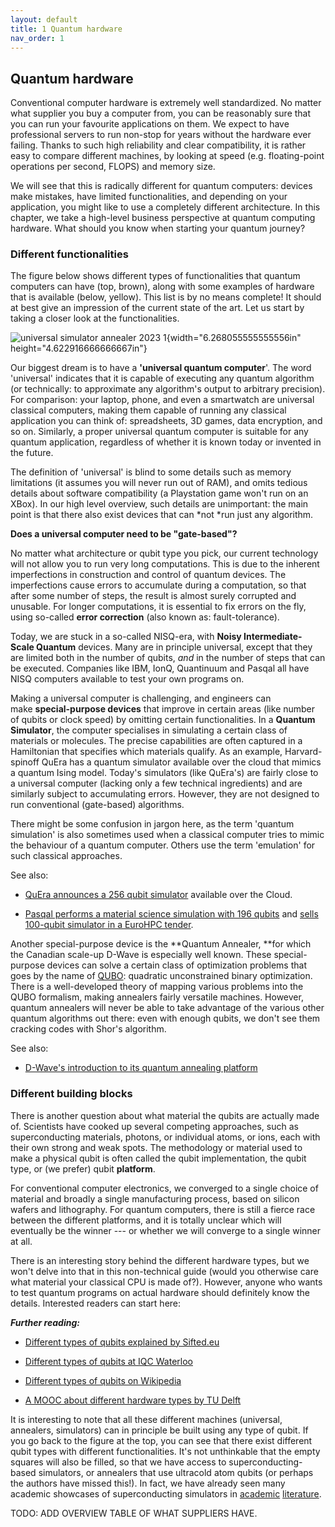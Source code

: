 ```yaml
---
layout: default
title: 1 Quantum hardware
nav_order: 1
---
```


## Quantum hardware

Conventional computer hardware is extremely well standardized. No matter
what supplier you buy a computer from, you can be reasonably sure that
you can run your favourite applications on them. We expect to have
professional servers to run non-stop for years without the hardware ever
failing. Thanks to such high reliability and clear compatibility, it is
rather easy to compare different machines, by looking at speed (e.g.
floating-point operations per second, FLOPS) and memory size.

We will see that this is radically different for quantum computers:
devices make mistakes, have limited functionalities, and depending on
your application, you might like to use a completely different
architecture. In this chapter, we take a high-level business perspective
at quantum computing hardware. What should you know when starting your
quantum journey? 

### Different functionalities

The figure below shows different types of functionalities that quantum
computers can have (top, brown), along with some examples of hardware
that is available (below, yellow). This list is by no means complete! It
should at best give an impression of the current state of the art. Let
us start by taking a closer look at the functionalities.

![universal simulator annealer 2023
1](/media/image18.png){width="6.268055555555556in"
height="4.622916666666667in"}

Our biggest dream is to have a **'universal quantum computer**'. The
word 'universal' indicates that it is capable of executing any quantum
algorithm (or technically: to approximate any algorithm's output to
arbitrary precision). For comparison: your laptop, phone, and even a
smartwatch are universal classical computers, making them capable of
running any classical application you can think of: spreadsheets, 3D
games, data encryption, and so on. Similarly, a proper universal quantum
computer is suitable for any quantum application, regardless of whether
it is known today or invented in the future. 

The definition of 'universal' is blind to some details such as memory
limitations (it assumes you will never run out of RAM), and omits
tedious details about software compatibility (a Playstation game won't
run on an XBox). In our high level overview, such details are
unimportant: the main point is that there also exist devices that
can *not *run just any algorithm.

**Does a universal computer need to be \"gate-based\"?**

No matter what architecture or qubit type you pick, our current
technology will not allow you to run very long computations. This is due
to the inherent imperfections in construction and control of quantum
devices. The imperfections cause errors to accumulate during a
computation, so that after some number of steps, the result is almost
surely corrupted and unusable. For longer computations, it is essential
to fix errors on the fly, using so-called **error correction** (also
known as: fault-tolerance).  

Today, we are stuck in a so-called NISQ-era, with **Noisy
Intermediate-Scale Quantum** devices. Many are in principle universal,
except that they are limited both in the number of qubits, *and* in the
number of steps that can be executed. Companies like IBM, IonQ,
Quantinuum and Pasqal all have NISQ computers available to test your own
programs on. 

Making a universal computer is challenging, and engineers can
make **special-purpose devices** that improve in certain areas (like
number of qubits or clock speed) by omitting certain functionalities. In
a **Quantum Simulator**, the computer specialises in simulating a
certain class of materials or molecules. The precise capabilities are
often captured in a Hamiltonian that specifies which materials qualify.
As an example, Harvard-spinoff QuEra has a quantum simulator available
over the cloud that mimics a quantum Ising model. Today's simulators
(like QuEra's) are fairly close to a universal computer (lacking only a
few technical ingredients) and are similarly subject to accumulating
errors. However, they are not designed to run conventional (gate-based)
algorithms.

There might be some confusion in jargon here, as the term 'quantum
simulation' is also sometimes used when a classical computer tries to
mimic the behaviour of a quantum computer. Others use the term
'emulation' for such classical approaches. 

See also:

-   [QuEra announces a 256 qubit
    simulator](https://www.technologyreview.com/2021/11/17/1040243/quantum-computer-256-bit-startup/) available
    over the Cloud. 

-   [Pasqal performs a material science simulation with 196
    qubits](https://www.pasqal.com/articles/simulating-phases-of-matter-in-magnetic-materials-with-qubits) and [sells
    100-qubit simulator in a EuroHPC
    tender](https://eurohpc-ju.europa.eu/two-100-qubits-quantum-computers-pasqal-fzj-and-genci-boost-hpcqs-pan-european-hybrid-hpcquantum-2022-05-30_en).

Another special-purpose device is the **Quantum Annealer, **for which
the Canadian scale-up D-Wave is especially well known. These
special-purpose devices can solve a certain class of optimization
problems that goes by the name
of [QUBO](https://en.wikipedia.org/wiki/Quadratic_unconstrained_binary_optimization):
quadratic unconstrained binary optimization. There is a well-developed
theory of mapping various problems into the QUBO formalism, making
annealers fairly versatile machines. However, quantum annealers will
never be able to take advantage of the various other quantum algorithms
out there: even with enough qubits, we don't see them cracking codes
with Shor's algorithm. 

See also:

-   [D-Wave's introduction to its quantum annealing
    platform](https://docs.dwavesys.com/docs/latest/c_gs_2.html)

###  Different building blocks

There is another question about what material the qubits are actually
made of. Scientists have cooked up several competing approaches, such as
superconducting materials, photons, or individual atoms, or ions, each
with their own strong and weak spots. The methodology or material used
to make a physical qubit is often called the qubit implementation, the
qubit type, or (we prefer) qubit **platform**. 

For conventional computer electronics, we converged to a single choice
of material and broadly a single manufacturing process, based on silicon
wafers and lithography. For quantum computers, there is still a fierce
race between the different platforms, and it is totally unclear which
will eventually be the winner --- or whether we will converge to a
single winner at all. 

There is an interesting story behind the different hardware types, but
we won't delve into that in this non-technical guide (would you
otherwise care what material your classical CPU is made of?). However,
anyone who wants to test quantum programs on actual hardware should
definitely know the details. Interested readers can start here:

***Further reading:***

-   [Different types of qubits explained by
    Sifted.eu](https://sifted.eu/articles/quest-qubits-quantum-startups-explained)

-   [Different types of qubits at IQC
    Waterloo](https://uwaterloo.ca/institute-for-quantum-computing/quantum-101/quantum-information-science-and-technology/what-qubit)

-   [Different types of qubits on
    Wikipedia](https://en.wikipedia.org/wiki/Qubit#Physical_implementations)

-   [A MOOC about different hardware types by TU
    Delft](https://online-learning.tudelft.nl/courses/the-hardware-of-a-quantum-computer)

It is interesting to note that all these different machines (universal,
annealers, simulators) can in principle be built using any type of
qubit. If you go back to the figure at the top, you can see that there
exist different qubit types with different functionalities. It's not
unthinkable that the empty squares will also be filled, so that we have
access to superconducting-based simulators, or annealers that use
ultracold atom qubits (or perhaps the authors have missed this!). In
fact, we have already seen many academic showcases of superconducting
simulators
in [academic](https://arxiv.org/abs/2211.16439) [literature](https://www.nature.com/articles/ncomms8654).

TODO: ADD OVERVIEW TABLE OF WHAT SUPPLIERS HAVE.

